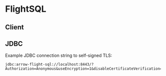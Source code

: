 # FlightSQL

## Client

## JDBC

Example JDBC connection string to self-signed TLS:

```
jdbc:arrow-flight-sql://localhost:8443/?Authorization=Anonymous&useEncryption=1&disableCertificateVerification=1
```

